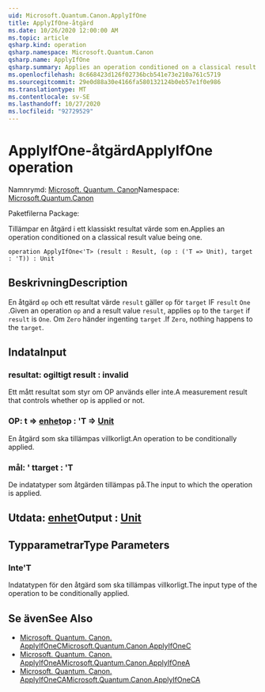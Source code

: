 ```yaml
---
uid: Microsoft.Quantum.Canon.ApplyIfOne
title: ApplyIfOne-åtgärd
ms.date: 10/26/2020 12:00:00 AM
ms.topic: article
qsharp.kind: operation
qsharp.namespace: Microsoft.Quantum.Canon
qsharp.name: ApplyIfOne
qsharp.summary: Applies an operation conditioned on a classical result value being one.
ms.openlocfilehash: 8c668423d126f02736bcb541e73e210a761c5719
ms.sourcegitcommit: 29e0d88a30e4166fa580132124b0eb57e1f0e986
ms.translationtype: MT
ms.contentlocale: sv-SE
ms.lasthandoff: 10/27/2020
ms.locfileid: "92729529"
---
```

# <a name="applyifone-operation"></a><span data-ttu-id="01297-102">ApplyIfOne-åtgärd</span><span class="sxs-lookup"><span data-stu-id="01297-102">ApplyIfOne operation</span></span>

<span data-ttu-id="01297-103">Namnrymd: [Microsoft. Quantum. Canon](xref:Microsoft.Quantum.Canon)</span><span class="sxs-lookup"><span data-stu-id="01297-103">Namespace: [Microsoft.Quantum.Canon](xref:Microsoft.Quantum.Canon)</span></span>

<span data-ttu-id="01297-104">Paketfilerna [](https://nuget.org/packages/)</span><span class="sxs-lookup"><span data-stu-id="01297-104">Package: [](https://nuget.org/packages/)</span></span>


<span data-ttu-id="01297-105">Tillämpar en åtgärd i ett klassiskt resultat värde som en.</span><span class="sxs-lookup"><span data-stu-id="01297-105">Applies an operation conditioned on a classical result value being one.</span></span>

```qsharp
operation ApplyIfOne<'T> (result : Result, (op : ('T => Unit), target : 'T)) : Unit
```


## <a name="description"></a><span data-ttu-id="01297-106">Beskrivning</span><span class="sxs-lookup"><span data-stu-id="01297-106">Description</span></span>

<span data-ttu-id="01297-107">En åtgärd `op` och ett resultat värde `result` gäller `op` för `target` IF `result` `One` .</span><span class="sxs-lookup"><span data-stu-id="01297-107">Given an operation `op` and a result value `result`, applies `op` to the `target` if `result` is `One`.</span></span> <span data-ttu-id="01297-108">Om `Zero` händer ingenting `target` .</span><span class="sxs-lookup"><span data-stu-id="01297-108">If `Zero`, nothing happens to the `target`.</span></span>

## <a name="input"></a><span data-ttu-id="01297-109">Indata</span><span class="sxs-lookup"><span data-stu-id="01297-109">Input</span></span>

### <a name="result--__invalidresult__"></a><span data-ttu-id="01297-110">resultat: __ogiltigt <Result>__</span><span class="sxs-lookup"><span data-stu-id="01297-110">result : __invalid<Result>__</span></span>

<span data-ttu-id="01297-111">Ett mått resultat som styr om OP används eller inte.</span><span class="sxs-lookup"><span data-stu-id="01297-111">A measurement result that controls whether op is applied or not.</span></span>


### <a name="op--t--unit"></a><span data-ttu-id="01297-112">OP: t => [enhet](xref:microsoft.quantum.lang-ref.unit)</span><span class="sxs-lookup"><span data-stu-id="01297-112">op : 'T => [Unit](xref:microsoft.quantum.lang-ref.unit)</span></span> 

<span data-ttu-id="01297-113">En åtgärd som ska tillämpas villkorligt.</span><span class="sxs-lookup"><span data-stu-id="01297-113">An operation to be conditionally applied.</span></span>


### <a name="target--t"></a><span data-ttu-id="01297-114">mål: ' t</span><span class="sxs-lookup"><span data-stu-id="01297-114">target : 'T</span></span>

<span data-ttu-id="01297-115">De indatatyper som åtgärden tillämpas på.</span><span class="sxs-lookup"><span data-stu-id="01297-115">The input to which the operation is applied.</span></span>



## <a name="output--unit"></a><span data-ttu-id="01297-116">Utdata: [enhet](xref:microsoft.quantum.lang-ref.unit)</span><span class="sxs-lookup"><span data-stu-id="01297-116">Output : [Unit](xref:microsoft.quantum.lang-ref.unit)</span></span>



## <a name="type-parameters"></a><span data-ttu-id="01297-117">Typparametrar</span><span class="sxs-lookup"><span data-stu-id="01297-117">Type Parameters</span></span>

### <a name="t"></a><span data-ttu-id="01297-118">Inte</span><span class="sxs-lookup"><span data-stu-id="01297-118">'T</span></span>

<span data-ttu-id="01297-119">Indatatypen för den åtgärd som ska tillämpas villkorligt.</span><span class="sxs-lookup"><span data-stu-id="01297-119">The input type of the operation to be conditionally applied.</span></span>

## <a name="see-also"></a><span data-ttu-id="01297-120">Se även</span><span class="sxs-lookup"><span data-stu-id="01297-120">See Also</span></span>

- [<span data-ttu-id="01297-121">Microsoft. Quantum. Canon. ApplyIfOneC</span><span class="sxs-lookup"><span data-stu-id="01297-121">Microsoft.Quantum.Canon.ApplyIfOneC</span></span>](xref:Microsoft.Quantum.Canon.ApplyIfOneC)
- [<span data-ttu-id="01297-122">Microsoft. Quantum. Canon. ApplyIfOneA</span><span class="sxs-lookup"><span data-stu-id="01297-122">Microsoft.Quantum.Canon.ApplyIfOneA</span></span>](xref:Microsoft.Quantum.Canon.ApplyIfOneA)
- [<span data-ttu-id="01297-123">Microsoft. Quantum. Canon. ApplyIfOneCA</span><span class="sxs-lookup"><span data-stu-id="01297-123">Microsoft.Quantum.Canon.ApplyIfOneCA</span></span>](xref:Microsoft.Quantum.Canon.ApplyIfOneCA)